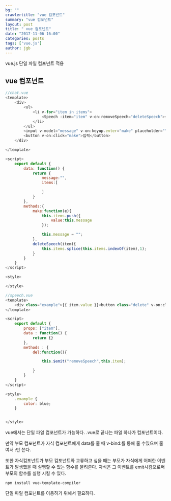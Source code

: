 ```yaml
---
bg: ""
crawlertitle: "vue 컴포넌트"
summary: "vue 컴포넌트"
layout: post
title: " vue 컴포넌트"
date: "2017-11-06 16:00"
categories: posts
tags: ['vue.js']
author: jgb
---
```

vue.js 단일 파일 컴포넌트 적용

## vue 컴포넌트
```js
//chat.vue
<template>
    <div>
        <ul>
            <li v-for="item in items">
                <Speech :item="item" v-on:removeSpeech="deleteSpeech"></Speech>
            </li>
        </ul>
        <input v-model="message" v-on:keyup.enter="make" placeholder="">
        <button v-on:click="make">입력</button>
    </div>

</template>

<script>
    export default {
        data: function() {
            return {
                message:"",
                items:[

                ]
            }
        },
        methods:{
            make:function(e){
                this.items.push({
                    value:this.message
                });

                this.message = "";
            },
            deleteSpeech(item){
                this.items.splice(this.items.indexOf(item),1);
            }
        }
    }
</script>

<style>

</style>
```

```js
//speech.vue
<template>
    <div class="example">{{ item.value }}<button class="delete" v-on:click="del"></button></div>
</template>

<script>
    export default {
        props: ["item"],
        data : function() {
            return {}
        },
        methods : {
            del:function(){

                this.$emit("removeSpeech",this.item);

            }
        }
    }
</script>

<style>
    .example {
        color: blue;
    }


</style>
```

vue에서는 단일 파일 컴포넌트가 가능하다.
.vue로 끝나는 파일 하나가 컴포넌트이다.

만약 부모 컴포넌트가 자식 컴포넌트에게 data를 줄 때 v-bind:를 통해 줄 수있으며
줄여서 :만 쓴다.

또한 자식컴포넌트가 부모 컴포넌트와 교류하고 싶을 때는 부모가 자식에게 어떠한 이벤트가 발생했을 때
실행할 수 있는 함수를 물려준다. 자식은 그 이벤트를 emit시킴으로써 부모의 함수를 실행 시킬 수 있다.



```shell
npm install vue-template-compiler
```
단일 파일 컴포넌트를 이용하기 위해서 필요하다.
